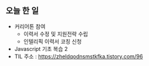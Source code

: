 ## 오늘 한 일

- 커리어톤 참여
  - 이력서 수정 및 지원전략 수립
  - 인텔리픽 이력서 코칭 신청
- Javascript 기초 복습 2
- TIL 주소 : <https://zheldqodnsmstkfka.tistory.com/96>
